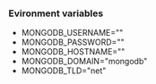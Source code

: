 
### Evironment variables

- MONGODB_USERNAME=""
- MONGODB_PASSWORD="" 
- MONGODB_HOSTNAME=""
- MONGODB_DOMAIN="mongodb"
- MONGODB_TLD="net"